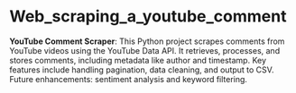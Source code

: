 # Web_scraping_a_youtube_comment
**YouTube Comment Scraper**: This Python project scrapes comments from YouTube videos using the YouTube Data API. It retrieves, processes, and stores comments, including metadata like author and timestamp. Key features include handling pagination, data cleaning, and output to CSV. Future enhancements: sentiment analysis and keyword filtering.
